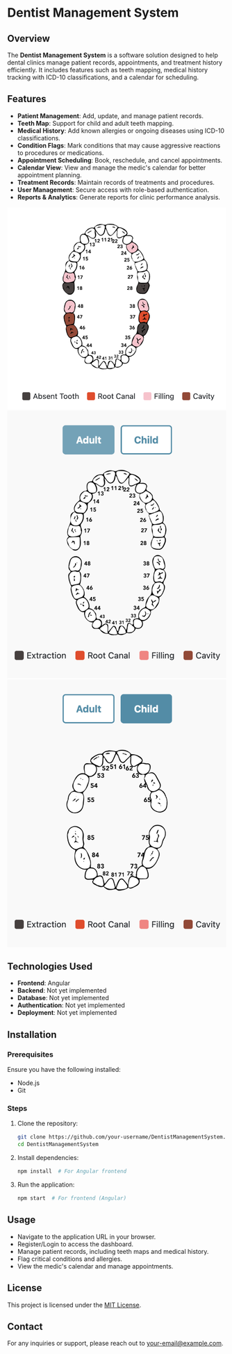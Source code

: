 # Dentist Management System

## Overview
The **Dentist Management System** is a software solution designed to help dental clinics manage patient records, appointments, and treatment history efficiently. It includes features such as teeth mapping, medical history tracking with ICD-10 classifications, and a calendar for scheduling. 

## Features
- **Patient Management**: Add, update, and manage patient records.
- **Teeth Map**: Support for child and adult teeth mapping.
- **Medical History**: Add known allergies or ongoing diseases using ICD-10 classifications.
- **Condition Flags**: Mark conditions that may cause aggressive reactions to procedures or medications.
- **Appointment Scheduling**: Book, reschedule, and cancel appointments.
- **Calendar View**: View and manage the medic's calendar for better appointment planning.
- **Treatment Records**: Maintain records of treatments and procedures.
- **User Management**: Secure access with role-based authentication.
- **Reports & Analytics**: Generate reports for clinic performance analysis.

![madical-record-platform](/public/adult-filled.png) ![madical-record-platform](/public/adultmap.png) ![madical-record-platform](/public/childmap.png)



## Technologies Used
- **Frontend**: Angular
- **Backend**: Not yet implemented
- **Database**: Not yet implemented
- **Authentication**: Not yet implemented
- **Deployment**: Not yet implemented

## Installation
### Prerequisites
Ensure you have the following installed:
- Node.js
- Git

### Steps
1. Clone the repository:
   ```sh
   git clone https://github.com/your-username/DentistManagementSystem.git
   cd DentistManagementSystem
   ```
2. Install dependencies:
   ```sh
   npm install  # For Angular frontend
   ```
3. Run the application:
   ```sh
   npm start  # For frontend (Angular)
   ```

## Usage
- Navigate to the application URL in your browser.
- Register/Login to access the dashboard.
- Manage patient records, including teeth maps and medical history.
- Flag critical conditions and allergies.
- View the medic's calendar and manage appointments.


## License
This project is licensed under the [MIT License](LICENSE).

## Contact
For any inquiries or support, please reach out to [your-email@example.com](mailto:your-email@example.com).
